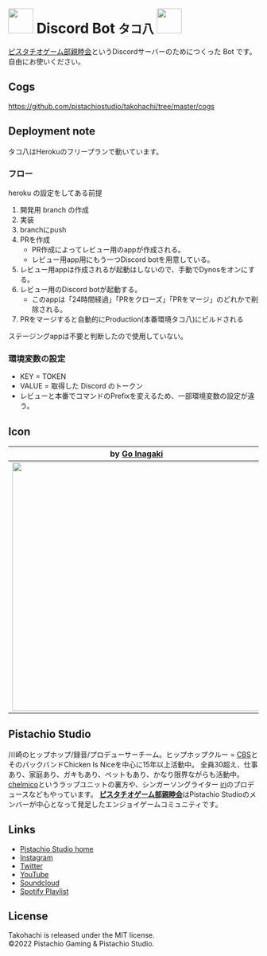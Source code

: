 # <img src="https://user-images.githubusercontent.com/4445606/136433333-96b165e0-447c-481a-9e91-50f02b5689d4.png" width="50px"> Discord Bot `タコ八` <img src="https://user-images.githubusercontent.com/4445606/136433333-96b165e0-447c-481a-9e91-50f02b5689d4.png" width="50px">


[ピスタチオゲーム部親睦会](https://discord.gg/pistachiogaming)というDiscordサーバーのためにつくった Bot です。自由にお使いください。

## Cogs

https://github.com/pistachiostudio/takohachi/tree/master/cogs

## Deployment note

タコ八はHerokuのフリープランで動いています。

### フロー

heroku の設定をしてある前提

1. 開発用 branch の作成
1. 実装
1. branchにpush
1. PRを作成
    - PR作成によってレビュー用のappが作成される。
    - レビュー用app用にもう一つDiscord botを用意している。
1. レビュー用appは作成されるが起動はしないので、手動でDynosをオンにする。
1. レビュー用のDiscord botが起動する。
    - このappは「24時間経過」「PRをクローズ」「PRをマージ」のどれかで削除される。
1. PRをマージすると自動的にProduction(本番環境タコ八)にビルドされる

ステージングappは不要と判断したので使用していない。

### 環境変数の設定

- KEY = TOKEN
- VALUE = 取得した Discord のトークン
- レビューと本番でコマンドのPrefixを変えるため、一部環境変数の設定が違う。

## Icon
| by [Go Inagaki](https://hodwn.com/go-inagaki/)                                                                                 | by [Imoya](https://twitter.com/arakudai2)                                                                                      | 
| ------------------------------------------------------------------------------------------------------------------------------ | ------------------------------------------------------------------------------------------------------------------------------ | 
| <img src="https://user-images.githubusercontent.com/4445606/136433333-96b165e0-447c-481a-9e91-50f02b5689d4.png" width="500px"> | <img src="https://user-images.githubusercontent.com/4445606/136697820-c7526860-2b48-4a34-b32a-06b38fbb76a1.png" width="500px"> | 


## Pistachio Studio

川崎のヒップホップ/録音/プロデューサーチーム。ヒップホップクルー = [CBS](https://youtu.be/A3oshdbRbBI)とそのバックバンドChicken Is Niceを中心に15年以上活動中。
全員30超え、仕事あり、家庭あり、ガキもあり、ペットもあり、かなり限界ながらも活動中。
[chelmico](https://www.youtube.com/watch?v=76sNmqMzUuI)というラップユニットの裏方や、シンガーソングライター [iri](https://www.youtube.com/watch?v=3WlOZTy072k)のプロデュースなどもやっています。
[**ピスタチオゲーム部親睦会**](https://discord.gg/6XbCyRF)はPistachio Studioのメンバーが中心となって発足したエンジョイゲームコミュニティです。

## Links

- [Pistachio Studio home](https://pistachiostudio.net/)
- [Instagram](http://instagram.com/pistachiostudio)
- [Twitter](https://twitter.com/pstchstd)
- [YouTube](https://www.youtube.com/c/pistachiostudiokngw)
- [Soundcloud](https://soundcloud.com/pistachio-studio)
- [Spotify Playlist](https://open.spotify.com/user/2wf7ulo34ef46fu3awnq984wj?si=mm3fQfatR1OF2Kgr_uieGw)

## License

Takohachi is released under the MIT license.  
©2022 Pistachio Gaming & Pistachio Studio.
